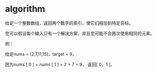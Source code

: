 # algorithm
给定一个整数数组，返回两个数字的索引，使它们相加到特定目标。

您可以假设每个输入只有一个解决方案，并且您可能不会两次使用相同的元素。

例：

给定nums = [2,7,11,15]，target = 9，

因为nums [ 0 ] + nums [ 1 ] = 2 + 7 = 9，
返回[ 0，1 ]。
